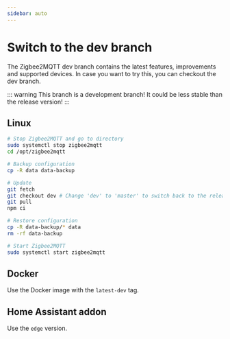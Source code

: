 ```yaml
---
sidebar: auto
---
```


# Switch to the dev branch

The Zigbee2MQTT dev branch contains the latest features, improvements and supported devices.
In case you want to try this, you can checkout the dev branch.

::: warning
This branch is a development branch! It could be less stable than the release version!
:::

## Linux
```bash
# Stop Zigbee2MQTT and go to directory
sudo systemctl stop zigbee2mqtt
cd /opt/zigbee2mqtt

# Backup configuration
cp -R data data-backup

# Update
git fetch
git checkout dev # Change 'dev' to 'master' to switch back to the release version
git pull
npm ci

# Restore configuration
cp -R data-backup/* data
rm -rf data-backup

# Start Zigbee2MQTT
sudo systemctl start zigbee2mqtt
```

## Docker
Use the Docker image with the `latest-dev` tag.

## Home Assistant addon
Use the `edge` version.
